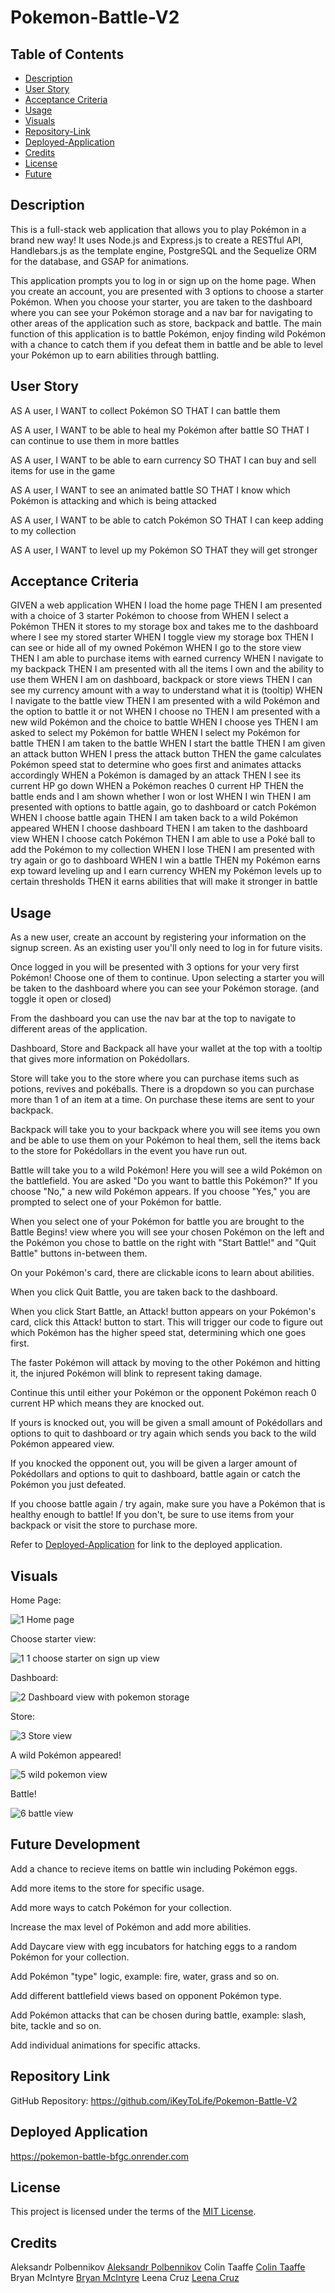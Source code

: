 # Pokemon-Battle-V2

## Table of Contents
- [Description](#description)
- [User Story](#user-story)
- [Acceptance Criteria](#acceptance-criteria)
- [Usage](#usage)
- [Visuals](#visuals)
- [Repository-Link](#repository-link)
- [Deployed-Application](#deployed-application)
- [Credits](#deployed-application)
- [License](#license)
- [Future](#future-development)


## Description

This is a full-stack web application that allows you to play Pokémon in a brand new way! It uses Node.js and Express.js to create a RESTful API, Handlebars.js as the template engine, PostgreSQL and the Sequelize ORM for the database, and GSAP for animations.

This application prompts you to log in or sign up on the home page. When you create an account, you are presented with 3 options to choose a starter Pokémon. When you choose your starter, you are taken to the dashboard where you can see your Pokémon storage and a nav bar for navigating to other areas of the application such as store, backpack and battle. The main function of this application is to battle Pokémon, enjoy finding wild Pokémon with a chance to catch them if you defeat them in battle and be able to level your Pokémon up to earn abilities through battling.

## User Story

AS A user,
I WANT to collect Pokémon 
SO THAT I can battle them

AS A user,
I WANT to be able to heal my Pokémon after battle
SO THAT I can continue to use them in more battles

AS A user,
I WANT to be able to earn currency
SO THAT I can buy and sell items for use in the game

AS A user,
I WANT to see an animated battle
SO THAT I know which Pokémon is attacking and which is being attacked

AS A user, 
I WANT to be able to catch Pokémon
SO THAT I can keep adding to my collection

AS A user,
I WANT to level up my Pokémon
SO THAT they will get stronger


## Acceptance Criteria

GIVEN a web application
WHEN I load the home page
THEN I am presented with a choice of 3 starter Pokémon to choose from
WHEN I select a Pokémon
THEN it stores to my storage box and takes me to the dashboard where I see my stored starter
WHEN I toggle view my storage box
THEN I can see or hide all of my owned Pokémon
WHEN I go to the store view
THEN I am able to purchase items with earned currency
WHEN I navigate to my backpack
THEN I am presented with all the items I own and the ability to use them
WHEN I am on dashboard, backpack or store views
THEN I can see my currency amount with a way to understand what it is (tooltip)
WHEN I navigate to the battle view
THEN I am presented with a wild Pokémon and the option to battle it or not
WHEN I choose no
THEN I am presented with a new wild Pokémon and the choice to battle
WHEN I choose yes
THEN I am asked to select my Pokémon for battle
WHEN I select my Pokémon for battle
THEN I am taken to the battle
WHEN I start the battle
THEN I am given an attack button
WHEN I press the attack button
THEN the game calculates Pokémon speed stat to determine who goes first and animates attacks accordingly
WHEN a Pokémon is damaged by an attack
THEN I see its current HP go down
WHEN a Pokémon reaches 0 current HP
THEN the battle ends and I am shown whether I won or lost
WHEN I win
THEN I am presented with options to battle again, go to dashboard or catch Pokémon
WHEN I choose battle again
THEN I am taken back to a wild Pokémon appeared
WHEN I choose dashboard
THEN I am taken to the dashboard view
WHEN I choose catch Pokémon
THEN I am able to use a Poké ball to add the Pokémon to my collection
WHEN I lose
THEN I am presented with try again or go to dashboard
WHEN I win a battle
THEN my Pokémon earns exp toward leveling up and I earn currency
WHEN my Pokémon levels up to certain thresholds
THEN it earns abilities that will make it stronger in battle


## Usage

As a new user, create an account by registering your information on the signup screen. As an existing user you'll only need to log in for future visits.

Once logged in you will be presented with 3 options for your very first Pokémon! Choose one of them to continue. Upon selecting a starter you will be taken to the dashboard where you can see your Pokémon storage. (and toggle it open or closed)

From the dashboard you can use the nav bar at the top to navigate to different areas of the application. 

Dashboard, Store and Backpack all have your wallet at the top with a tooltip that gives more information on Pokédollars.

Store will take you to the store where you can purchase items such as potions, revives and pokéballs. There is a dropdown so you can purchase more than 1 of an item at a time. On purchase these items are sent to your backpack.

Backpack will take you to your backpack where you will see items you own and be able to use them on your Pokémon to heal them, sell the items back to the store for Pokédollars in the event you have run out.

Battle will take you to a wild Pokémon! Here you will see a wild Pokémon on the battlefield. You are asked "Do you want to battle this Pokémon?" If you choose "No," a new wild Pokémon appears. If you choose "Yes," you are prompted to select one of your Pokémon for battle.

When you select one of your Pokémon for battle you are brought to the Battle Begins! view where you will see your chosen Pokémon on the left and the Pokémon you chose to battle on the right with "Start Battle!" and "Quit Battle" buttons in-between them.

On your Pokémon's card, there are clickable icons to learn about abilities.

When you click Quit Battle, you are taken back to the dashboard.

When you click Start Battle, an Attack! button appears on your Pokémon's card, click this Attack! button to start. This will trigger our code to figure out which Pokémon has the higher speed stat, determining which one goes first.

The faster Pokémon will attack by moving to the other Pokémon and hitting it, the injured Pokémon will blink to represent taking damage.

Continue this until either your Pokémon or the opponent Pokémon reach 0 current HP which means they are knocked out.

If yours is knocked out, you will be given a small amount of Pokédollars and options to quit to dashboard or try again which sends you back to the wild Pokémon appeared view.

If you knocked the opponent out, you will be given a larger amount of Pokédollars and options to quit to dashboard, battle again or catch the Pokémon you just defeated. 

If you choose battle again / try again, make sure you have a Pokémon that is healthy enough to battle! If you don't, be sure to use items from your backpack or visit the store to purchase more.

Refer to [Deployed-Application](#deployed-application) for link to the deployed application.


## Visuals

Home Page:

![1 Home page](https://github.com/user-attachments/assets/cc1ac5cd-9e43-4a69-afdb-d0278d7444f7)

Choose starter view:

![1 1 choose starter on sign up view](https://github.com/user-attachments/assets/0b86c3ed-b5d0-4171-9814-5418e43a4dfa)

Dashboard:

![2 Dashboard view with pokemon storage](https://github.com/user-attachments/assets/bad4973a-5352-4371-a668-4a4c1efc1ea1)

Store:

![3 Store view](https://github.com/user-attachments/assets/3ede3c5c-dde0-4cd6-b576-ebc2b703e957)

A wild Pokémon appeared!

![5 wild pokemon view](https://github.com/user-attachments/assets/082a4903-277d-48c9-a30d-a74b1bd9a946)

Battle!

![6 battle view](https://github.com/user-attachments/assets/864efae2-71cd-4fcb-a197-2958439f8258)


## Future Development

Add a chance to recieve items on battle win including Pokémon eggs.

Add more items to the store for specific usage.

Add more ways to catch Pokémon for your collection.

Increase the max level of Pokémon and add more abilities.

Add Daycare view with egg incubators for hatching eggs to a random Pokémon for your collection.

Add Pokémon "type" logic, example: fire, water, grass and so on.

Add different battlefield views based on opponent Pokémon type.

Add Pokémon attacks that can be chosen during battle, example: slash, bite, tackle and so on.

Add individual animations for specific attacks.

## Repository Link

GitHub Repository:
https://github.com/iKeyToLife/Pokemon-Battle-V2

## Deployed Application

https://pokemon-battle-bfgc.onrender.com

## License

This project is licensed under the terms of the [MIT License](LICENSE).

## Credits

Aleksandr Polbennikov [Aleksandr Polbennikov](https://github.com/iKeyToLife)
Colin Taaffe [Colin Taaffe](https://github.com/ColinBurner)
Bryan McIntyre [Bryan McIntyre](https://github.com/bryan-mcintyre)
Leena Cruz [Leena Cruz](https://github.com/LeenaCruz)


